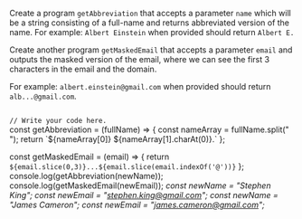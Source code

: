 Create a program `getAbbreviation` that
accepts a parameter `name` which will be
a string consisting of a full-name and
returns abbreviated version of the name.
For example:
`Albert Einstein` when provided should
return `Albert E.`

Create another program `getMaskedEmail` 
that accepts a parameter `email` and
outputs the masked version of the email,
where we can see the first 3 characters
in the email and the domain.

For example:
`albert.einstein@gmail.com` when provided
should return `alb...@gmail.com`.

<codeblock language="javascript" type="exercise" testMode="multipleInput">
<code>
// Write your code here.
</code>

<solution>
const getAbbreviation = (fullName) => {
  const nameArray = fullName.split(" ");
	return `${nameArray[0]} ${nameArray[1].charAt(0)}.`
};

const getMaskedEmail = (email) => {
	return `${email.slice(0,3)}...${email.slice(email.indexOf('@'))}`
};
</solution>
<testcases>
<caller>
console.log(getAbbreviation(newName));
console.log(getMaskedEmail(newEmail));
</caller>
<testcase>
<i>
const newName = "Stephen King";
const newEmail = "stephen.king@gmail.com";
</i>
</testcase>
<testcase>
<i>
const newName = "James Cameron";
const newEmail = "james.cameron@gmail.com";
</i>
</testcase>
</testcases>
</codeblock>
